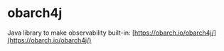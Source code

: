 # obarch4j

Java library to make observability built-in: [https://obarch.io/obarch4j/](https://obarch.io/obarch4j/)